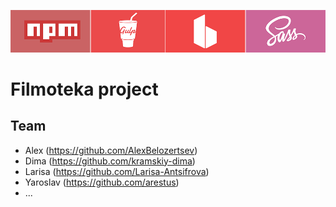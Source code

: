 ![Banner](./banner.png)

# Filmoteka project

## Team

- Alex (https://github.com/AlexBelozertsev)
- Dima (https://github.com/kramskiy-dima)
- Larisa (https://github.com/Larisa-Antsifrova)
- Yaroslav (https://github.com/arestus)
- ...
